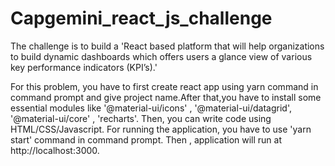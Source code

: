 # Capgemini_react_js_challenge

The  challenge  is  to  build  a  'React based platform that will help organizations to build dynamic dashboards which offers users a glance view of various key performance indicators (KPI’s).'  

For  this  problem,  you  have  to first create react app using yarn command in command prompt and give project name.After that,you have to  install some  essential  modules like  '@material-ui/icons' , '@material-ui/datagrid', '@material-ui/core' , 'recharts'.
Then, you can write code using HTML/CSS/Javascript. 
For  running  the application, you have to use 'yarn start' command in  command prompt. Then , application will run at http://localhost:3000.
